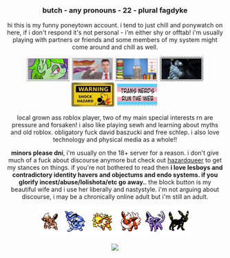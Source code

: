 ### <div align="center"> butch - any pronouns - 22 - plural fagdyke </div>

<div align="center"> hi this is my funny poneytown account. i tend to just chill and ponywatch on here, if i don't respond it's not personal - i'm either shy or offtab! i'm usually playing with partners or friends and some members of my system might come around and chill as well.

![](sp2.png) ![](lessalute.png) ![](mayo.gif) ![](sebpet.gif) ![](shockhazard.png) ![](transnerds.png) 

local grown ass roblox player, two of my main special interests rn are pressure and forsaken! i also like playing sewh and learning about myths and old roblox. obligatory fuck david baszucki and free schlep. i also love technology and physical media as a whole!!

**minors please dni**, i'm usually on the 18+ server for a reason. i don't give much of a fuck about discourse anymore but check out [hazardqueer](https://hazardqueer.carrd.co/) to get my stances on things. if you're not bothered to read then **i love lesboys and contradictory identity havers and objectums and endo systems. if you glorify incest/abuse/lolishota/etc go away.**. the block button is my beautiful wife and i use her liberally and nastystyle. i'm not arguing about discourse, i may be a chronically online adult but i'm still an adult.

![](eevees.gif)

![](https://komarev.com/ghpvc/?username=FIXED0DDS)</div>
